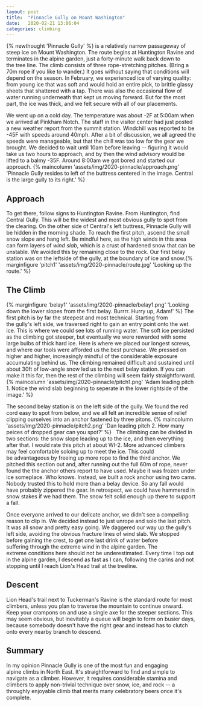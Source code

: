 ```yaml
---
layout: post
title:  "Pinnacle Gully on Mount Washington"
date:   2020-02-21 13:06:04
categories: climbing
---
```

{% newthought 'Pinnacle Gully' %} is a relatively narrow passageway of steep ice on Mount Washington. The route begins at Huntington Ravine and terminates in the alpine garden, just a forty-minute walk back down to the tree line. The climb consists of three rope-stretching pitches. (Bring a 70m rope if you like to wander.) It goes without saying that conditions will depend on the season. In February, we experienced ice of varying quality: from young ice that was soft and would hold an entire pick, to brittle glassy sheets that shattered with a tap. There was also the occasional flow of water running underneath that kept us moving forward. But for the most part, the ice was thick, and we felt secure with all of our placements. 
<!--more--> 

We went up on a cold day. The temperature was about -2F at 5:00am when we arrived at Pinkham Notch. The staff in the visitor center had just posted a new weather report from the summit station. Windchill was reported to be -45F with speeds around 40mph. After a bit of discussion, we all agreed the speeds were manageable, but that the chill was too low for the gear we brought. We decided to wait until 10am before leaving -- figuring it would take us two hours to approach, and by then the wind advisory would be lifted to a balmy -35F. Around 8:00am we got bored and started our approach.
{% maincolumn 'assets/img/2020-pinnacle/approach.png' 'Pinnacle Gully resides to left of the buttress centered in the image. Central is the large gully to its right.' %}
## Approach
To get there, follow signs to Huntington Ravine. From Huntington, find Central Gully. This will be the widest and most obvious gully to spot from the clearing. On the other side of Central's left buttress, Pinnacle Gully will be hidden in the morning shade. To reach the first pitch, ascend the small snow slope and hang left. Be mindful here, as the high winds in this area can form layers of *wind slab*, which is a crust of hardened snow that can be unstable. We avoided this by remaining close to the rock. Our first belay station was on the leftside of the gully, at the boundary of ice and snow.{% marginfigure 'pitch1' 'assets/img/2020-pinnacle/route.jpg' 'Looking up the route.' %}

## The Climb
{% marginfigure 'belay1' 'assets/img/2020-pinnacle/belay1.png' 'Looking down the lower slopes from the first belay. Burrrr. Hurry up, Adam!' %}
The first pitch is by far the steepest and most technical. Starting from the gully's left side, we traversed right to gain an entry point onto the wet ice. This is where we could see lots of running water. The soft ice persisted as the climbing got steeper, but eventually we were rewarded with some large bulbs of thick hard ice. Here is where we placed our longest screws, and where our tools were afforded us the best purchase. We pressed on higher and higher, increasingly mindful of the considerable exposure accumulating behind us. The climbing remained difficult and sustained until about 30ft of low-angle snow led us to the next belay station. If you can make it this far, then the rest of the climbing will seem fairly straightforward.
{% maincolumn 'assets/img/2020-pinnacle/pitch1.png' 'Adam leading pitch 1. Notice the wind slab beginning to seperate in the lower rightside of the image.' %}

The second belay station is on the left side of the gully. We found the red cord easy to spot from below, and we all felt an incredible sense of relief clipping ourselves into an anchor fastened by three pitons.
{% maincolumn 'assets/img/2020-pinnacle/pitch2.png' 'Dan leading pitch 2. How many peices of dropped gear can you spot?' %}
 
The climbing can be divided in two sections: the snow slope leading up to the ice, and then everything after that. I would rate this pitch at about WI-2. More advanced climbers may feel comfortable soloing up to meet the ice. This could be advantageous by freeing up more rope to find the third anchor. We pitched this section out and, after running out the full 60m of rope, never found the the anchor others report to have used. Maybe it was frozen under ice someplace. Who knows. Instead, we built a rock anchor using two cams. Nobody trusted this to hold more than a belay device. So any fall would have probably zippered the gear. In retrospect, we could have hammered in snow stakes if we had them. The snow felt solid enough up there to support a fall.   

Once everyone arrived to our delicate anchor, we didn't see a compelling reason to clip in. We decided instead to just unrope and solo the last pitch. It was all snow and pretty easy going. We daggered our way up the gully's left side, avoiding the obvious fracture lines of wind slab. We stopped before gaining the crest, to get one last drink of water before suffering through the extreme wind in the alpine garden. The extreme conditions here should not be underestimated. Every time I top out in the alpine garden, I descend as fast as I can, following the carins and not stopping until I reach Lion's Head trail at the treeline.

## Descent
Lion Head's trail next to Tuckerman's Ravine is the standard route for most climbers, unless you plan to traverse the mountain to continue onward. Keep your crampons on and use a single axe for the steeper sections. This may seem obvious, but inevitably a queue will begin to form on busier days, because somebody doesn't have the right gear and instead has to clutch onto every nearby branch to descend.

## Summary
In my opinion Pinnacle Gully is one of the most fun and engaging alpine climbs in North East. It's straightforward to find and simple to navigate as a climber. However, it requires considerable stamina and climbers to apply non-trivial technique over snow, ice, and rock -- a throughly enjoyable climb that merits many celebratory beers once it's complete. 

 
